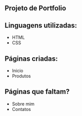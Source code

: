 ## Projeto de Portfolio

## Linguagens utilizadas:
- HTML 
- CSS

## Páginas criadas:
-  Inicio
-  Produtos


## Páginas que faltam?
- Sobre mim
- Contatos
